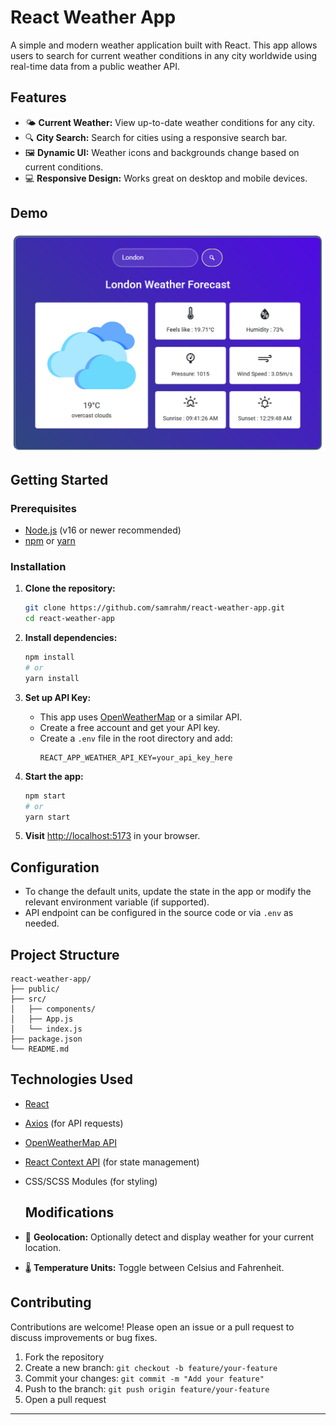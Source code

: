 # React Weather App

A simple and modern weather application built with React. This app allows users to search for current weather conditions in any city worldwide using real-time data from a public weather API.

## Features

- 🌤️ **Current Weather:** View up-to-date weather conditions for any city.
- 🔍 **City Search:** Search for cities using a responsive search bar.
- 🖼️ **Dynamic UI:** Weather icons and backgrounds change based on current conditions.
- 💻 **Responsive Design:** Works great on desktop and mobile devices.

## Demo

![Weather App Screenshot](./src/assets/screenshot.png)

## Getting Started

### Prerequisites

- [Node.js](https://nodejs.org/) (v16 or newer recommended)
- [npm](https://www.npmjs.com/) or [yarn](https://yarnpkg.com/)

### Installation

1. **Clone the repository:**

   ```bash
   git clone https://github.com/samrahm/react-weather-app.git
   cd react-weather-app
   ```

2. **Install dependencies:**

   ```bash
   npm install
   # or
   yarn install
   ```

3. **Set up API Key:**

   - This app uses [OpenWeatherMap](https://openweathermap.org/) or a similar API.
   - Create a free account and get your API key.
   - Create a `.env` file in the root directory and add:
     ```
     REACT_APP_WEATHER_API_KEY=your_api_key_here
     ```

4. **Start the app:**

   ```bash
   npm start
   # or
   yarn start
   ```

5. **Visit** [http://localhost:5173](http://localhost:5173) in your browser.

## Configuration

- To change the default units, update the state in the app or modify the relevant environment variable (if supported).
- API endpoint can be configured in the source code or via `.env` as needed.

## Project Structure

```
react-weather-app/
├── public/
├── src/
│   ├── components/
│   ├── App.js
│   └── index.js
├── package.json
└── README.md
```

## Technologies Used

- [React](https://react.dev/)
- [Axios](https://axios-http.com/) (for API requests)
- [OpenWeatherMap API](https://openweathermap.org/api)
- [React Context API](https://react.dev/reference/react/useContext) (for state management)
- CSS/SCSS Modules (for styling)

  ## Modifications

- 📍 **Geolocation:** Optionally detect and display weather for your current location.
- 🌡️ **Temperature Units:** Toggle between Celsius and Fahrenheit.

## Contributing

Contributions are welcome! Please open an issue or a pull request to discuss improvements or bug fixes.

1. Fork the repository
2. Create a new branch: `git checkout -b feature/your-feature`
3. Commit your changes: `git commit -m "Add your feature"`
4. Push to the branch: `git push origin feature/your-feature`
5. Open a pull request

---
